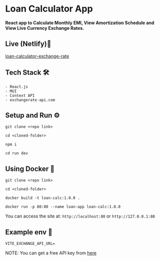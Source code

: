 # Loan Calculator App
__React app to Calculate Monthly EMI, View Amortization Schedule and View Live Currency Exchange Rates.__

## Live (Netlify)🔴
[loan-calculator-exchange-rate](https://loan-calculator-exchange-rate.netlify.app)

## Tech Stack 🛠️
 ```
 - React.js
 - MUI
 - Context API
 - exchangerate-api.com
```
## Setup and Run ⚙️

``git clone <repo link>``

``cd <cloned-folder>``

``npm i``

``cd run dev``

## Using Docker 🐋

``git clone <repo link>``

``cd <cloned-folder>``

``docker build -t loan-calc:1.0.0 .``

``docker run -p 80:80 --name loan-app loan-calc:1.0.0``

You can access the site at: ``http://localhost:80`` or ``http://127.0.0.1:80``

## Example env 🔑
```
VITE_EXCHANGE_API_URL=
```
NOTE: You can get a free API key from [here](https://www.exchangerate-api.com/)



